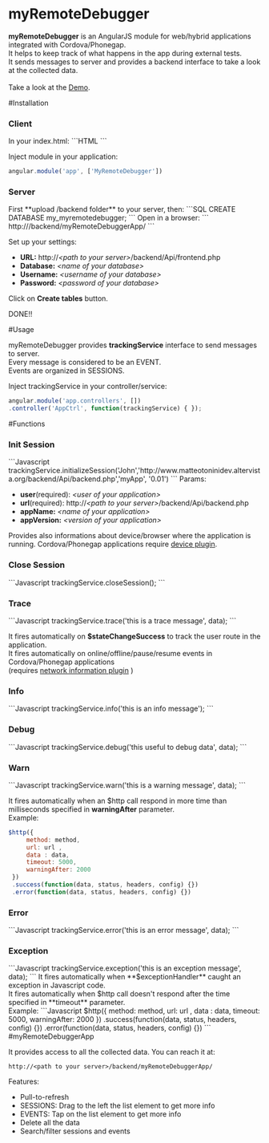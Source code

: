 # myRemoteDebugger
**myRemoteDebugger** is an AngularJS module for web/hybrid applications integrated with Cordova/Phonegap.<br>
It helps to keep track of what happens in the app during external tests. <br>
It sends messages to server and provides a backend interface to take a look at the collected data.<br>
<br>
Take a look at the [Demo](#user-content-myremotedebuggerapp).

#Installation
<h3>Client</h3>
In your index.html:
```HTML
<script src="MyRemoteDebugger.js"></script>
```

Inject module in your application:
```Javascript
angular.module('app', ['MyRemoteDebugger'])
```

<h3>Server</h3>
First **upload /backend folder** to your server, then:
```SQL
CREATE DATABASE my_myremotedebugger;
```
Open in a browser:
```
http://<path to your server>/backend/myRemoteDebuggerApp/
```

Set up your settings:

<ul>
<li> <strong>URL:</strong> http://<i>&lt;path to your server&gt;</i>/backend/Api/frontend.php</li>
<li> <strong>Database:</strong> <i>&lt;name of your database&gt;</i></li>
<li> <strong>Username:</strong> <i>&lt;username of your database&gt;</i></li>
<li> <strong>Password:</strong> <i>&lt;password of your database&gt;</i></li>
</ul>

Click on **Create tables** button.

DONE!!

#Usage

myRemoteDebugger provides **trackingService** interface to send messages to server.<br>
Every message is considered to be an EVENT. <br> Events are organized in SESSIONS.

Inject trackingService in your controller/service:
```Javascript
angular.module('app.controllers', [])
.controller('AppCtrl', function(trackingService) { }); 
```

#Functions
<h3>Init Session</h3>
```Javascript
trackingService.initializeSession('John','http://www.matteotoninidev.altervista.org/backend/Api/backend.php','myApp', '0.01')
```
Params: 
<ul>
<li> <strong>user</strong>(required): <i>&lt;user of your application&gt;</i></li>
<li> <strong>url</strong>(required): http://<i>&lt;path to your server&gt;</i>/backend/Api/backend.php</li>
<li> <strong>appName:</strong> <i>&lt;name of your application&gt;</i></li>
<li> <strong>appVersion:</strong> <i>&lt;version of your application&gt;</i></li>
</ul>

Provides also informations about device/browser where the application is running.
Cordova/Phonegap applications require [device plugin](https://github.com/apache/cordova-plugin-device).

<h3>Close Session</h3>
```Javascript
trackingService.closeSession();
```

<h3>Trace</h3>
```Javascript
trackingService.trace('this is a trace message', data);
```

It fires automatically on **$stateChangeSuccess** to track the user route in the application.<br>
It fires automatically on online/offline/pause/resume events in Cordova/Phonegap applications<br> (requires [network information plugin](https://github.com/apache/cordova-plugin-network-information) ) 

<h3>Info</h3>
```Javascript
trackingService.info('this is an info message');
```

<h3>Debug</h3>
```Javascript
trackingService.debug('this useful to debug data', data);
```

<h3>Warn</h3>
```Javascript
trackingService.warn('this is a warning message', data);
```

It fires automatically when an $http call respond in more time than milliseconds specified in **warningAfter** parameter. <br>
Example:
```Javascript
$http({
     method: method, 
     url: url , 
     data : data,
     timeout: 5000, 
     warningAfter: 2000
 })
 .success(function(data, status, headers, config) {})
 .error(function(data, status, headers, config) {})
```

<h3>Error</h3>
```Javascript
trackingService.error('this is an error message', data);
```

<h3>Exception</h3>
```Javascript
trackingService.exception('this is an exception message', data);
```
It fires automatically when **$exceptionHandler** caught an exception in Javascript code.<br>
It fires automatically when $http call doesn't respond after the time specified in **timeout** parameter.<br>
Example:
```Javascript
$http({
     method: method, 
     url: url , 
     data : data,
     timeout: 5000, 
     warningAfter: 2000
 })
 .success(function(data, status, headers, config) {})
 .error(function(data, status, headers, config) {})
```
#myRemoteDebuggerApp

It provides access to all the collected data.
You can reach it at:
```
http://<path to your server>/backend/myRemoteDebuggerApp/
```

Features:
<ul>
<li>Pull-to-refresh</li>
<li>SESSIONS: Drag to the left the list element to get more info</li>
<li>EVENTS: Tap on the list element to get more info</li>
<li>Delete all the data</li>
<li>Search/filter sessions and events</li>
</ul>
